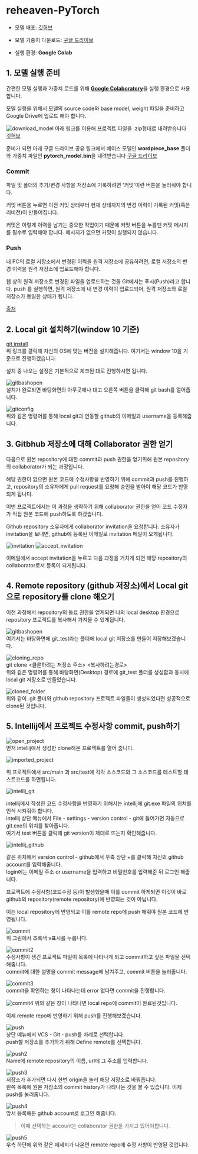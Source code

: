 # reheaven-PyTorch

- 모델 배포: [깃허브](https://github.com/mario3316/reheaven-PyTorch)

- 모델 가중치 다운로드: [구글 드라이브](https://drive.google.com/drive/folders/13DEquqxwQxWa_zEe78mmpCO9TK2JfYCP)

- 실행 환경: **Google Colab**




## 1. 모델 실행 준비  

간편한 모델 실행과 가중치 로드를 위해 [**Google Colaboratory**](https://colab.research.google.com/notebooks/intro.ipynb)을 실행 환경으로 사용합니다.

모델 실행을 위해서 모델의 source code와 base model, weight 파일을 준비하고 Google Drive에 업로드 해야 합니다.

![download_model](https://user-images.githubusercontent.com/40377057/93164392-54c91800-f754-11ea-8b80-81b6d377d2d9.png)
아래 링크를 이용해 프로젝트 파일을 .zip형태로 내려받습니다
[깃허브](https://github.com/mario3316/reheaven-PyTorch) 

준비가 되면 아래 구글 드라이브 공유 링크에서 베이스 모델인 **wordpiece_base** 폴더와 가중치 파일인 **pytorch_model.bin**을 내려받습니다
[구글 드라이브](https://drive.google.com/drive/folders/13DEquqxwQxWa_zEe78mmpCO9TK2JfYCP)


### **Commit**
파일 및 폴더의 추가/변경 사항을 저장소에 기록하려면 '커밋'이란 버튼을 눌러줘야 합니다.

커밋 버튼을 누르면 이전 커밋 상태부터 현재 상태까지의 변경 이력이 기록된 커밋(혹은 리비전)이 만들어집니다.

커밋은 이렇게 이력을 남기는 중요한 작업이기 때문에 커밋 버튼을 누를땐 커밋 메시지를 필수로 입력해야 합니다. 
메시지가 없으면 커밋이 실행되지 않습니다.

### **Push**
내 PC의 로컬 저장소에서 변경된 이력을 원격 저장소에 공유하려면, 로컬 저장소의 변경 이력을 원격 저장소에 업로드해야 합니다.

웹 상의 원격 저장소로 변경된 파일을 업로드하는 것을 Git에서는 푸시(Push)라고 합니다.
 push 를 실행하면, 원격 저장소에 내 변경 이력이 업로드되어, 원격 저장소와 로컬 저장소가 동일한 상태가 됩니다.

[출처](https://backlog.com/git-tutorial/kr/intro/intro1_1.html)  


##  2. **Local** git 설치하기(window 10 기준)  

[git install](https://git-scm.com/downloads)  
위 링크를 클릭해 자신의 OS에 맞는 버전을 설치해줍니다. 여기서는 window 10을 기준으로 진행하겠습니다.

설치 중 나오는 설정은 기본적으로 체크된 대로 진행하시면 됩니다.

![gitbashopen](./readme_image/gitbashopen.png)  
설치가 완료되면 바탕화면의 아무곳에나 대고 오른쪽 버튼을 클릭해 git bash를 열어줍니다.

![gitconfig](./readme_image/gitconfig.JPG)  
위와 같은 명령어를 통해 local git과 연동할 github의 이메일과 username을 등록해줍니다.  



##  3. **Gitbhub** 저장소에 대해 **Collaborator** 권한 얻기  

다음으로 원본 repository에 대한 commit과 push 권한을 얻기위해 원본 repository의 collaborator가 되는 과정입니다.

해당 권한이 없으면 원본 코드에 수정사항을 반영하기 위해 commit과 push를 진행하고, repository의 소유자에게 pull request를 요청해 승인을 받아야 해당 코드가 반영되게 됩니다.

이번 프로젝트에서는 이 과정을 생략하기 위해 collaborator 권한을 얻어 코드 수정자가 직접 원본 코드에 push하도록 하겠습니다.

Github repository 소유자에게 collaborator invitation을 요청합니다. 소유자가 invitation을 보내면, github에 등록된 이메일로 invitation 메일이 오게됩니다.

![invitation](./readme_image/invitation.JPG)
![accept_invitation](./readme_image/accept_invitation.JPG)  

이메일에서 accept invitation을 누르고 다음 과정을 거치게 되면 해당 repository의 collaborator로서 등록이 되게됩니다.  

##  4. **Remote repository** (github 저장소)에서 **Local git**으로 **repository**를 clone 해오기  

이전 과정에서 repository의 동료 권한을 얻게되면 나의 local desktop 환경으로 repository 프로젝트를 복사해서 가져올 수 있게됩니다. 

![gitbashopen](./readme_image/gitbashopen.png)  
여기서는 바탕화면에 git_test라는 폴더에 local git 저장소를 만들어 저장해보겠습니다.  

![cloning_repo](./readme_image/cloning_repo.JPG)  
git clone <클론하려는 저장소 주소> <복사하려는경로>  
위와 같은 명령어를 통해 바탕화면(Desktop) 경로에 git_test 폴더를 생성함과 동시에 local git 저장소로 만들었습니다.

![cloned_folder](./readme_image/cloned_folder.JPG)  
위와 같이 .git 폴더와 github repository 프로젝트 파일들이 생성되었다면 성공적으로 clone된 것입니다.  

##  5. **Intellij**에서 프로젝트 수정사항 **commit**, **push**하기  

![open_project](./readme_image/open_project.JPG)  
먼저 intellij에서 생성한 clone해온 프로젝트를 열어 줍니다.

![imported_project](./readme_image/imported_project.JPG)  

위 프로젝트에서 src/main 과 src/test에 각각 소스코드와 그 소스코드를 테스트할 테스트코드를 하면됩니다.

![intellij_git](./readme_image/intellij_git.JPG)  

intellij에서 작성한 코드 수정사항을 반영하기 위해서는 intellij에 git.exe 파일의 위치를 인식 시켜줘야 합니다.  
intellij 상단 메뉴에서 File - settings - version control - git에 들어가면 자동으로 git.exe의 위치를 찾아줍니다.  
여기서 test 버튼을 클릭해 git version이 제대로 뜨는지 확인해줍니다.

![intellij_github](./readme_image/intellij_github.JPG)  

같은 위치에서 version control - github에서 우측 상단 +를 클릭해 자신의 github account를 입력해줍니다.  
login에는 이메일 주소 or username을 입력하고 비밀번호를 입력해준 뒤 로그인 해줍니다.

프로젝트에 수정사항(코드수정 등)이 발생했을때 이를 commit 하게되면 이것이 바로 github의 repository(remote repository)에 반영되는 것이 아닙니다.

이는 local repository에 반영되고 이를 remote repo에 push 해줘야 원본 코드에 반영됩니다.

![commit](./readme_image/commit.JPG)  
위 그림에서 초록색 v표시를 누릅니다.

![commit2](./readme_image/commit2.JPG)  
수정사항이 생긴 프로젝트 파일이 목록에 나타나게 되고 commit하고 싶은 파일을 선택해줍니다.  
commit에 대한 설명을 commit message에 남겨주고, commit 버튼을 눌러줍니다.

![commit3](./readme_image/commit3.JPG)  
commit을 확인하는 창이 나타나는데 error 없다면 commit을 진행합니다.

![commit4](./readme_image/commit4.JPG) 
위와 같은 창이 나타나면 local repo에 commit이 완료된것입니다.

이제 remote repo에 반영하기 위해 push를 진행해보겠습니다.

![push](./readme_image/push.png)  
상단 메뉴에서 VCS - Git - push를 차례로 선택합니다.  
push할 저장소를 추가하기 위해 Define remote를 선택합니다.

![push2](./readme_image/push2.JPG)  
Name에 remote repository의 이름, url에 그 주소를 입력합니다.

![push3](./readme_image/push3.JPG)  
저장소가 추가되면 다시 한번 origin을 눌러 해당 저장소로 바꿔줍니다.  
왼쪽 목록에 원본 저장소의 commit history가 나타나는 것을 볼 수 있습니다. 이제 push를 눌러줍니다.

![push4](./readme_image/push4.JPG)  
앞서 등록해둔 github account로 로그인 해줍니다.  
>이때 선택하는 account는 collaborator 권한을 가지고 있어야합니다.

![push5](./readme_image/push5.JPG)  
우측 하단에 위와 같은 메세지가 나온면 remote repo에 수정 사항이 반영된 것입니다.  

